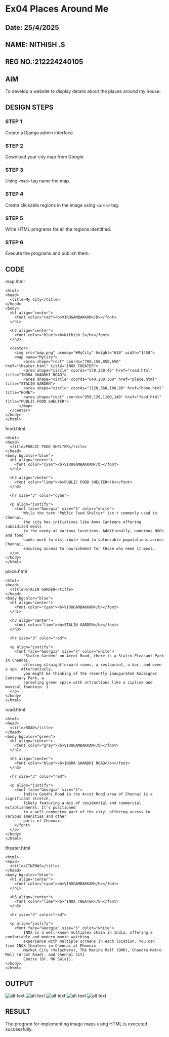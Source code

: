 # Ex04 Places Around Me
## Date: 25/4/2025
## NAME: NITHISH .S
## REG NO.:212224240105

## AIM
To develop a website to display details about the places around my house.

## DESIGN STEPS

### STEP 1
Create a Django admin interface.

### STEP 2
Download your city map from Google.

### STEP 3
Using ```<map>``` tag name the map.

### STEP 4
Create clickable regions in the image using ```<area>``` tag.

### STEP 5
Write HTML programs for all the regions identified.

### STEP 6
Execute the programs and publish them.

## CODE
map.html
```
<html>
<head>
  <title>My City</title>
</head>
<body>
  <h1 align="center">
    <font color="red"><b>VIRUGAMBAKKAM</b></font>
  </h1>

  <h3 align="center">
    <font color="blue"><b>Nithish S</b></font>
  </h3>

  <center>
    <img src="map.png" usemap="#MyCity" height="610" width="1450">
    <map name="MyCity">
        <area shape="rect" coords="700,150,850,650" href="theater.html" title="INOX THEATER">
        <area shape="circle" coords="570,230,45" href="road.html" title="INDRA GHANDHI ROAD">
        <area shape="circle" coords="640,200,300" href="place.html" title="STALIN GARDEN">
        <area shape="circle" coords="1120,360,100,80" href="home.html" title="HOME">
        <area shape="rect" coords="950,120,1100,140" href="food.html" title="PUBLIC FOOD SHELTER">
      </map>
  </center>
</body>
</html>
```
food.html
```
<html>
<head>
  <title>PUBLIC FOOD SHELTER</title>
</head>
<body bgcolor="blue">
  <h1 align="center">
    <font color="cyan"><b>VIRUGAMBAKKAM</b></font>
  </h1>

  <h3 align="center">
    <font color="lime"><b>PUBLIC FOOD SHELTER</b></font>
  </h3>

  <hr size="3" color="cyan">

  <p align="justify">
    <font face="Georgia" size="5" color="white">
        While the term "Public Food Shelter" isn't commonly used in Chennai,
        the city has initiatives like Amma Canteens offering subsidized meals
        to the needy at various locations. Additionally, numerous NGOs and food
        banks work to distribute food to vulnerable populations across Chennai,
        ensuring access to nourishment for those who need it most.        
  </p>
</body>
</html>
```
place.html
```
<html>
<head>
  <title>STALIN GARDEN</title>
</head>
<body bgcolor="blue">
  <h1 align="center">
    <font color="cyan"><b>VIRUGAMBAKKAM</b></font>
  </h1>

  <h3 align="center">
    <font color="lime"><b>STALIN GARDEN</b></font>
  </h3>

  <hr size="3" color="red">

  <p align="justify">
    <font face="Georgia" size="5" color="white">
        "Stalin Garden" on Arcot Road, there is a Stalin Pleasant Park in Chennai, 
        offering straightforward rooms, a restaurant, a bar, and even a spa. Alternatively, 
        you might be thinking of the recently inaugurated Kalaignar Centenary Park, a
        sprawling green space with attractions like a zipline and musical fountain. 1  
  </p>
</body>
</html>
```

road.html
```
<html>
<head>
  <title>ROAD</title>
</head>
<body bgcolor="green">
  <h1 align="center">
    <font color="gray"><b>VIRUGAMBAKKAM</b></font>
  </h1>

  <h3 align="center">
    <font color="blue"><b>INDRA GHANDHI ROAD</b></font>
  </h3>

  <hr size="3" color="red">

  <p align="justify">
    <font face="Georgia" size="5">
        Indira Gandhi Road in the Arcot Road area of Chennai is a significant stretch,
        likely featuring a mix of residential and commercial establishments. It's positioned 
        in a well-connected part of the city, offering access to various amenities and other 
        parts of Chennai.
    </font>
  </p>
</body>
</html>
```
theater.html
```
<html>
<head>
  <title>CINEMAS</title>
</head>
<body bgcolor="blue">
  <h1 align="center">
    <font color="cyan"><b>VIRUGAMBAKKAM</b></font>
  </h1>

  <h3 align="center">
    <font color="lime"><b>"INOX THEATER</b></font>
  </h3>

  <hr size="3" color="red">

  <p align="justify">
    <font face="Georgia" size="5" color="white">
        INOX is a well-known multiplex chain in India, offering a comfortable and modern movie-watching 
        experience with multiple screens in each location. You can find INOX theaters in Chennai at Phoenix
        Market City (Velachery), The Marina Mall (OMR), Chandra Metro Mall (Arcot Road), and Chennai Citi 
        Centre (Dr. RK Salai).
</body>
</html>
```

## OUTPUT
![alt text](nithish/mapapp/static/map.png)
![alt text](<Screenshot 2025-04-25 125605.png>)
![alt text](<Screenshot 2025-04-25 125605.png>)
![alt text](<Screenshot 2025-04-25 125638.png>)
![alt text](<Screenshot 2025-04-25 125813.png>)


## RESULT
The program for implementing image maps using HTML is executed successfully.
